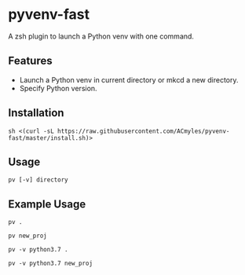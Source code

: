 # pyvenv-fast
A zsh plugin to launch a Python venv with one command.

## Features
- Launch a Python venv in current directory or mkcd a new directory.
- Specify Python version.

## Installation
```
sh <(curl -sL https://raw.githubusercontent.com/ACmyles/pyvenv-fast/master/install.sh)>
```

## Usage
```
pv [-v] directory
```

## Example Usage
```
pv .

pv new_proj

pv -v python3.7 .

pv -v python3.7 new_proj
```